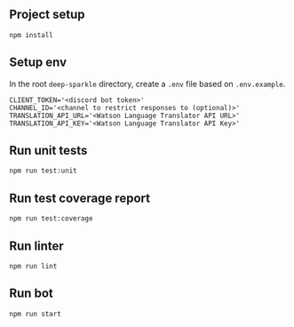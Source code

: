 ## Project setup
```
npm install
```

## Setup env
In the root `deep-sparkle` directory, create a `.env` file based on `.env.example`.

```
CLIENT_TOKEN='<discord bot token>'
CHANNEL_ID='<channel to restrict responses to (optional)>'
TRANSLATION_API_URL='<Watson Language Translator API URL>'
TRANSLATION_API_KEY='<Watson Language Translator API Key>'
```

## Run unit tests

```
npm run test:unit
```

## Run test coverage report

```
npm run test:coverage
```

## Run linter
```
npm run lint
```

## Run bot
```
npm run start
```